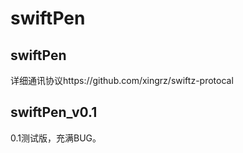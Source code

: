 # swiftPen

## swiftPen
详细通讯协议https://github.com/xingrz/swiftz-protocal

## swiftPen_v0.1
0.1测试版，充满BUG。
